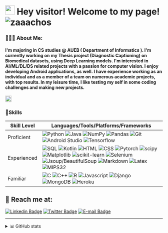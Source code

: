 <h1><img src="https://emojis.slackmojis.com/emojis/images/1643515023/10521/meow_code.gif?1643515023" width="30"/> Hey visitor! Welcome to my page!
<img src="https://komarev.com/ghpvc/?username=zaaachos" alt="zaaachos" /> 
</h1>

<h3 align="left">👨🏻‍💻 About Me:</h2>
<h4> I'm majoring in CS studies @ AUEB ( Department of Informatics ). I'm currently working on my Thesis project (Diagnostic Captioning) on Biomedical datasets, using Deep Learning models. I'm interested in AI/ML/DL/DS related projects with a passion for computer vision. I enjoy developing Android applications, as well. I have experience working as an individual and as a member of a team on numerous academic projects, with top results. In my leisure time, I like testing my self in some coding challenges and making new projects. </h4>

<img src="https://cr-ss-service.azurewebsites.net/api/ScreenShot?widget=summary&username=zaaachos" width="20"/>

<h3>🚀Skills</h3>

<table class="SkillTable">
  <thead>
    <tr>
      <th>Skill Level</th>
      <th>Languages/Tools/Platforms/Frameworks</th>
    </tr>
  </thead>
  <tbody>
    <tr>
      <td>Proficient</td>
      <td><img alt="Python" src="https://img.shields.io/badge/Python-white?style=for-the-badge&logo=python" />
          <img alt="Java" src="https://img.shields.io/badge/Java-ED8B00?style=for-the-badge&logo=java&logoColor=white" />
          <img alt="NumPy" src="https://img.shields.io/badge/NumPy-0040ff?style=for-the-badge&logo=numpy&logoColor=white" />
          <img alt="Pandas" src="https://img.shields.io/badge/pandas-00ff00?style=for-the-badge&logo=pandas&logoColor=ff0080" />
          <img alt="Git" src="https://img.shields.io/badge/Git-red?style=for-the-badge&logo=git&logoColor=white" />
          <img alt="Android Studio" src="https://img.shields.io/badge/android_studio-596ca6?style=for-the-badge&logo=androidstudio&logoColor=00cc66" />
          <img alt="Tensorflow" src="https://img.shields.io/badge/tensorflow-red?style=for-the-badge&logo=tensorflow&logoColor=ff6600" />
      </td>
    </tr>
    <tr>
      <td>Experienced</td>
      <td><img alt="SQL" src="https://img.shields.io/badge/PostgreSQL-316192?style=for-the-badge&logo=postgresql&logoColor=white" />
          <img alt="Kotlin" src="https://img.shields.io/badge/Kotlin-0095D5?&style=for-the-badge&logo=kotlin&logoColor=white" />
          <img alt="HTML" src="https://img.shields.io/badge/HTML5-E34F26?style=for-the-badge&logo=html5&logoColor=white" />
          <img alt="CSS" src="https://img.shields.io/badge/CSS3-1572B6?style=for-the-badge&logo=css3&logoColor=white" />
          <img alt="Pytorch" src="https://img.shields.io/badge/Pytroch-ff8533?style=for-the-badge&logo=pytorch&logoColor=ff0000" />
          <img alt="scipy" src="https://img.shields.io/badge/scipy-003380?style=for-the-badge&logo=scipy&logoColor=66a3ff" />
          <img alt="Matplotlib" src="https://img.shields.io/badge/matplotlib-596ca6?style=for-the-badge&logo=matplot&logoColor=ff0080" />
          <img alt="scikit-learn" src="https://img.shields.io/badge/scikit_learn-b38f00?style=for-the-badge&logo=scikitlearn&logoColor=9999ff" />
          <img alt="Selenium" src="https://img.shields.io/badge/selenium-003380?style=for-the-badge&logo=selenium&logoColor=b3b3b3" />
          <img alt="Jsoup/BeautifulSoup" src="https://img.shields.io/badge/jsoup/bs4-ffccff?style=for-the-badge&logo=bs4&logoColor=800080" />
          <img alt="Markdown" src="https://img.shields.io/badge/Markdown-000000?style=for-the-badge&logo=markdown&logoColor=white" />
          <img alt="Latex" src="https://img.shields.io/badge/LaTeX-593D88?style=for-the-badge&logo=latex&logoColor=white" />
          <img alt="MIPS32" src="https://img.shields.io/badge/MIPS32-593D88?style=for-the-badge&logo=MIPS32&logoColor=white" />
      </td>
    </tr>
    <tr>
      <td>Familiar</td>
      <td><img alt="C" src="https://img.shields.io/badge/C-00599C?style=for-the-badge&logo=c&logoColor=white" />
          <img alt="C++" src="https://img.shields.io/badge/C%2B%2B-00599C?style=for-the-badge&logo=c%2B%2B&logoColor=white" />
          <img alt="R" src="https://img.shields.io/badge/R-276DC3?style=for-the-badge&logo=r&logoColor=white" />
          <img alt="Javascript" src="https://img.shields.io/badge/JavaScript-F7DF1E?style=for-the-badge&logo=javascript&logoColor=black" />
          <img alt="Django" src="https://img.shields.io/badge/Django-092E20?style=for-the-badge&logo=django&logoColor=white" /> 
          <img alt="MongoDB" src="https://img.shields.io/badge/MongoDB-4EA94B?style=for-the-badge&logo=mongodb&logoColor=white" />
          <img alt="Heroku" src="https://img.shields.io/badge/Heroku-430098?style=for-the-badge&logo=heroku&logoColor=white" />
      </td>
    </tr>
  </tbody>
</table>

<h2 align="left">📩 Reach me at:</h2>

[![Linkedin Badge](https://img.shields.io/badge/giorgos_zachariadis-blue?style=for-the-badge&logo=Linkedin&logoColor=white&link=https://www.linkedin.com/in/giorgos-zachariadis/)](https://www.linkedin.com/in/giorgos-zachariadis) [![Twitter Badge](https://img.shields.io/badge/@zaaachos-1ca0f1?style=for-the-badge&labelColor=1ca0f1&logo=twitter&logoColor=white&link=https://twitter.com/zaaachos)](https://twitter.com/zaaachos) [![E-mail Badge](https://img.shields.io/badge/geor.zachariadis@gmail.com-D14836?style=for-the-badge&logo=gmail&logoColor=white)](mailto:geor.zachariadis@gmail.com) 

------------

<details>
  <summary>📊 GitHub stats </summary>
  
  ![zaaachos' GitHub stats](https://github-readme-stats.vercel.app/api?username=zaaachos&show_icons=true&theme=tokyonight)
  
  [![Top Langs](https://github-readme-stats.vercel.app/api/top-langs/?username=zaaachos)](https://github.com/zaaachos/github-readme-stats)

</details>







